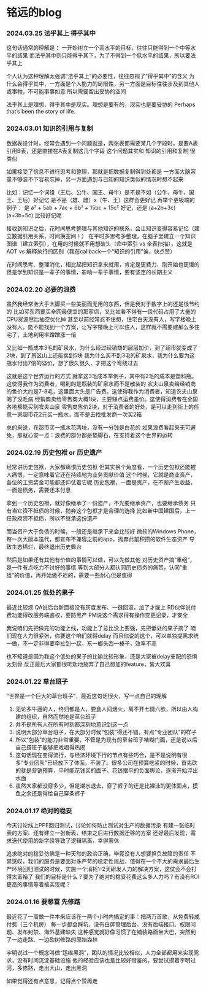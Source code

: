 # 铭远的blog

### 2024.03.25 法乎其上 得乎其中

这句话通常的理解是：
一开始树立一个高水平的目标，往往只能得到一个中等水平的结果
而法乎其中则只能得乎其下，为了不得到一个低水平的结果，所以要法乎其上

个人认为这种理解太强调“法乎其上”的必要性，往往忽视了“得乎其中”的含义
为什么会得乎其中，一方面是个人能力的局限性，另一方面是目标往往涉及到其他人或事物，不可能事事如意
所以需要留出妥协的空间

法乎其上是理想，得乎其中是现实。理想是要有的，现实也是要妥协的
Perhaps that’s been the story of life.

### 2024.03.01 知识的引用与复制

数据表设计时，经常会遇到一个问题就是，两张表都需要某几个字段时，是要A表引用B表，还是直接在A表复制这几个字段
这个问题其实和 知识的引用和复制 很类似

如果接受了信息不进行思考和整理，那就是把数据复制得到处都是
一方面大脑容量不够装不下容易忘掉，另一方面遇到与已知的知识类似的情况时想不起来

比如：记忆一个词组（王后、公牛、国王、母牛）是不是不如（公牛、母牛、国王、王后）好记忆
是不是（雄、雌）x（牛、王）这样会更好记
再举个更极端的例子：
是 a² + 5ab + 7ac + 6b² + 15bc + 15c² 好记，还是 (a+2b+3c)(a+3b+5c) 比较好记呢

接收到知识之后，花时间思考整理与其他知识的联系，会让知识变得容易记忆（建立数据引用关系，时间换空间！）
在平时多思考多整理，在脑子里建立一个知识图谱（建立索引），在用的时候就不用想破头（命中索引 vs 全表扫描），这就是AOT vs 解释执行的区别（我在callback一个“知识的引用”诶，快点赞）

花时间思考、整理消化，相比起把知识拿来就用，肯定是更费力、刚开始也更慢的
但是学到知识是一辈子的事情，影响一辈子事情，要有坚定的长期主义

### 2024.02.20 必要的浪费

虽然我经常会大手大脚买一些美丽而无用的东西，但是我对于数字上的还是很节约的
比如买东西要买全网最便宜的那家店，又比如看不得有一段代码占用了大量的CPU资源然后抽空优化掉
甚至以前经常忍不住想，住宅白天没有人，写字楼晚上没有人，能不能找到一个方案，让写字楼晚上可以住人，这样就不需要建那么多住宅了，土地利用率蹭蹭涨一倍

又比如一瓶成本3毛的矿泉水，为什么经过经销商的层层加价，到了超市就变成了2块，到了景区山上还能卖到5块
我为什么买不到3毛的矿泉水，我为什么要为这瓶水付出7倍的溢价，想了很久很久，才把这个弯绕过去

这就是这个世界运行的方式
就拿这3毛成本举例子，其中有2毛的成本是塑料瓶。这使得我作为消费者，喝到的是瓶装的矿泉水而不是散装的
农夫山泉卖给经销商的售价大约是7-8毛，这里面大头是广告费。这使得我作为消费者，知道农夫山泉喝了没毛病
经销商卖给零售商大概1块，主要赚点运费差价。这使得消费者在全国各地都能买到农夫山泉
零售商售价2块，对于消费者的好处，是可以走到街上的任意一家超市花2元买一瓶水，而不是去找批发商一次买2箱

总的来说，在超市买一瓶水花两块，没有一分钱是白花的
如果浪费看起来无可避免，那就心安一点：浪费的部分都是垫脚石，在支持着这个世界的运转

### 2024.02.19 历史包袱 or 历史遗产

经常讲历史包袱，大家都痛恨历史包袱
但其实换个角度看，一个历史包袱还能被人痛恨，一定意味着它还在持续地为业务贡献价值
这个时候，它就是商业资产，各位的工资奖金可能都还仰仗着它呢
历史包袱，一面是资产，在不断产生收益，一面是债务，需要还本付息

拿到一个历史包袱，就好像继承了一份遗产，不光要继承资产，也要继承债务
只有当它资不抵债的时候，抛弃这个包袱才是合理的选择
比如新中国建国后，上一任政府资不抵债，所以不继承这份遗产

而当资产大于负债的时候，一般还是继承下来会比较好
微软的Windows Phone，每一次大版本迭代，都宣布不兼容之前的app，抛弃此前积攒的软件生态资产
导致生态稀烂，最终退出历史舞台

然后是如果还有其他有价值的事情可以做，可以先做其他
对历史资产搞“重组”，是一件有点吃力不讨好的事情
等到大部分人都认同历史债务的痛苦，认同“重组”的价值，再开始做不迟的，需要一些耐心但是值得

### 2024.01.25 低处的果子

最近比较烦
QA说后台新面板没有灰度发布、一键回滚，加了才能上
RD伙伴说付费功能得改服务端鉴权，要防黑产
PM说这个需求得有操作变更记录，才安全

我说咱们先把做完的功能上线，功能上了总比没上要强，先把低处的果子摘了
咱们现在人力很紧张，你要这个咱们就得delay
而且你说的这个，可以单独提需求统一做，不一定非得要牵扯到一起，东一榔头西一棒子，效率不高

也不知道是因为我这个低处的果子的比喻比较形象，还是大家被delay支配的恐惧太刻骨
反正最后大家都很听劝地放弃了自己想加的feature，皆大欢喜

### 2024.01.22 草台班子

“世界是一个巨大的草台班子”，最近这句话很火，写一点自己的理解

1. 无论多牛逼的人，终归都是人，要食人间烟火，离不开七情六欲，所以由人构建的组织，自然而然地是草台班子
2. 并不是所有人在所有时刻都深刻地意识到这一点
3. 说明大部分草台班子，在大部分时候“包装”得还不错，有点“专业团队”的样子
4. 所以“包装”的能力非常重要，不管是为现有的草台班子裱糊门面，还是说以后自己搭班子能够把戏唱得热闹
5. 这句话现在变得流行，与经济环境下行的节点有些巧合，是不是说明有很多“专业团队”已经放下了体面，不装了。很多公司在预算吃紧的时候，首先砍的就是营销预算，平时能花钱买的面子、花钱摆平的负面舆论，逐渐开始浮出水面
6. 虽然大家都没穿多少，但是潮水退去，穿了裤子的还是比裸泳的更体面点，摸鱼之余还是得给自己穿条裤子

### 2024.01.17 绝对的稳妥

今天讨论线上PPE回归测试，讨论如何防止测试对生产的数据污染
有建一张临时表的方案、还有建立一张新表，结束之后进行数据迁移的方案
还好最后发现，需求迭代使用的新字段导致了逻辑隔离，幸得罢休

追求绝对的稳妥仿佛是一种天然的政治正确，毕竟没有人想要担负故障的责任
不禁感叹，我们的服务是要面对多严苛的稳定性挑战，值得在一个不大的需求最后生产环境回归测试的时候，实施一个消耗1-2天研发人力的解决方案，这仗会不会打得太富裕了
我们的目标是什么？要为了绝对的稳妥花费这么多人力吗？有没有ROI更高的事情等着被实现呢？

### 2024.01.16 要想富 先修路

最近花了一周做一件本来应该在一两个小时内搞定的事：把两万首歌，从免费转成付费（三个机房）
每一步都会踩坑，没有白屏管理后台、没有后端接口、权限问题、发布封禁、海外基建缺失
这种感觉就好像习惯了在铺装路面坐大巴，突然到了一边走路、一边砍树修路的原始森林

宇明说过一个概念叫做“运维黑洞”，团队的情况比较相似，人力全部都用来实现需求，没有时间沉淀基础设施
他的经验应该也是比较好借鉴的，要尝试摸着宇明过河，多修路，走出大山，走出黑洞

如果觉得还有点意思，记得点个赞再走
